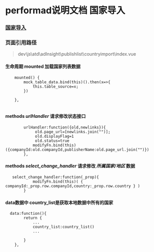 # performad说明文档 国家导入
### [国家导入]( http://performad.qa.onemad.com/platform/atd/main#/atd/insight/publishlist/ci "国家导入" )
### 页面引用路径 
> dev\js\atd\adInsight\publishlist\countryimport\index.vue

#### 生命周期  mounted 加载国家列表数据
```
    mounted() {
        mock_table_data.bind(this)().then(x=>{
            this.table_source=x;
        })
        
    }, 
       
```

#### methods *urlHandler* 请求修改状态接口

```
        urlHandler:function({old,newlinks}){
             old.page_url=[newlinks.join("")];
             old.displayFlag=1
             old.status=true
            modifyFn.bind(this)({companyId:old.companyId,publisherName:old.page_url.join("")})
        },
```


#### methods *select_change_handler* 请求修改 *所属国家/地区* 数据
```
   select_change_handler:function(_prop){
            modifyFn.bind(this)( { companyId:_prop.row.companyId,country:_prop.row.country } )
        }
```


#### data数据中 country_list是获取本地数据中所有的国家

```
  data:function(){
        return {
            ...
            country_list:country_list()
            ...

        }
    },
```